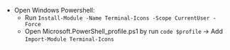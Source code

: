 - Open Windows Powershell:
    + Run `Install-Module -Name Terminal-Icons -Scope CurrentUser -Force`
    + Open Microsoft.PowerShell_profile.ps1 by run `code $profile` -> Add `Import-Module Terminal-Icons`